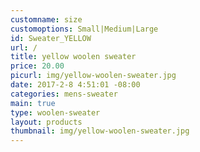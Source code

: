 ```yaml
---
customname: size
customoptions: Small|Medium|Large
id: Sweater_YELLOW
url: /
title: yellow woolen sweater
price: 20.00
picurl: img/yellow-woolen-sweater.jpg
date: 2017-2-8 4:51:01 -08:00
categories: mens-sweater
main: true
type: woolen-sweater
layout: products
thumbnail: img/yellow-woolen-sweater.jpg
---
```

